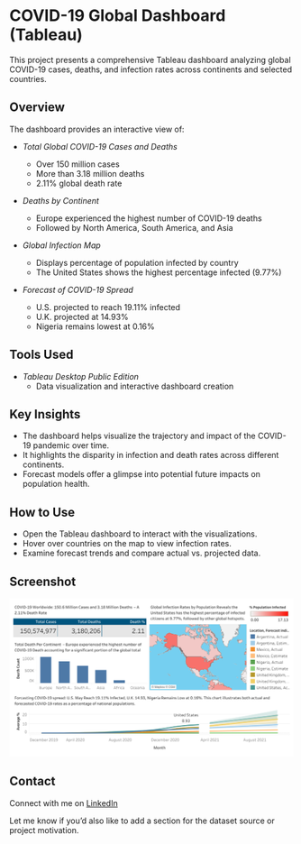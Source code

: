 # COVID-19 Global Dashboard (Tableau)

This project presents a comprehensive Tableau dashboard analyzing global COVID-19 cases, deaths, and infection rates across continents and selected countries.

## Overview

The dashboard provides an interactive view of:

- *Total Global COVID-19 Cases and Deaths*  
  - Over 150 million cases  
  - More than 3.18 million deaths  
  - 2.11% global death rate

- *Deaths by Continent*  
  - Europe experienced the highest number of COVID-19 deaths  
  - Followed by North America, South America, and Asia

- *Global Infection Map*  
  - Displays percentage of population infected by country  
  - The United States shows the highest percentage infected (9.77%)

- *Forecast of COVID-19 Spread*  
  - U.S. projected to reach 19.11% infected  
  - U.K. projected at 14.93%  
  - Nigeria remains lowest at 0.16%

## Tools Used

- *Tableau Desktop Public Edition*  
  - Data visualization and interactive dashboard creation

## Key Insights

- The dashboard helps visualize the trajectory and impact of the COVID-19 pandemic over time.
- It highlights the disparity in infection and death rates across different continents.
- Forecast models offer a glimpse into potential future impacts on population health.

## How to Use

- Open the Tableau dashboard to interact with the visualizations.
- Hover over countries on the map to view infection rates.
- Examine forecast trends and compare actual vs. projected data.

## Screenshot

![COVID-19 Dashboard](./dashboard_preview.png.png)

## Contact

Connect with me on [LinkedIn](https://www.linkedin.com/in/ifeanyieric)

Let me know if you’d also like to add a section for the dataset source or project motivation.
